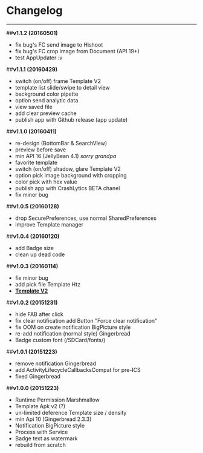 # Changelog
-----
##**v1.1.2 (20160501)**

- fix bug's FC send image to Hishoot
- fix bug's FC crop image from Document (API 19+)
- test AppUpdater :v

##**v1.1.1 (20160429)**

- switch (on/off) frame Template V2
- template list slide/swipe to detail view
- background color pipette
- option send analytic data
- view saved file
- add clear preview cache
- publish app with Github release (app update)

##**v1.1.0 (20160411)**

- re-design (BottomBar & SearchView)
- preview before save
- min API 16 (JellyBean 4.1) *sorry grandpa*
- favorite template
- switch (on/off) shadow, glare Template V2
- option pick image background with cropping
- color pick with hex value
- publish app with CrashLytics BETA chanel
- fix minor bug

##**v1.0.5 (20160128)**

- drop SecurePreferences, use normal SharedPreferences
- improve Template manager

##**v1.0.4 (20160120)**

- add Badge size
- clean up dead code

##**v1.0.3 (20160114)**

- fix minor bug
- add pick file Template Htz
- [**Template V2**](templatev2/README.md)

##**v1.0.2 (20151231)**

- hide FAB after click
- fix clear notification add Button "Force clear notification"
- fix OOM on create notification BigPicture style
- re-add notification (normal style) Gingerbread
- Badge custom font (/SDCard/fonts/)

##**v1.0.1 (20151223)**

- remove notification Gingerbread
- add ActivityLifecycleCallbacksCompat for pre-ICS
- fixed Gingerbread

##**v1.0.0 (20151223)**

- Runtime Permission Marshmallow
- Template Apk v2 (?)
- un-limited deference Template size / density
- min Api 10 (Gingerbread 2.3.3)
- Notification BigPicture style
- Process with Service
- Badge text as watermark
- rebuild from scratch